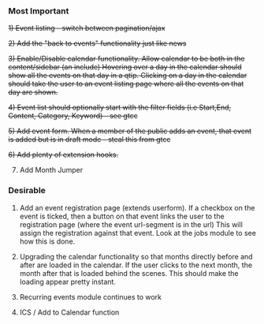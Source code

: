 ### Most Important

~~1) Event listing - switch between pagination/ajax~~

~~2) Add the "back to events" functionality just like news~~

~~3) Enable/Disable calendar functionality. Allow calendar to be both in the content/sidebar (an include)
 Hovering over a day in the calendar should show all the events on that day in a qtip.
 Clicking on a day in the calendar should take the user to an event listing page where all the events on that day are shown.~~
 
~~4) Event list should optionally start with the filter fields (i.e Start,End, Content, Category, Keyword) - see gtcc~~

~~5) Add event form. When a member of the public adds an event, that event is added but is in draft mode - steal this from gtcc~~

~~6) Add plenty of extension hooks.~~

7) Add Month Jumper

### Desirable
1) Add an event registration page (extends userform). If a checkbox on the event is ticked, then a button on that event links the user to the registration page (where the event url-segment is in the url) This will assign the registration against that event. Look at the jobs module to see how this is done.

2) Upgrading the calendar functionality so that months directly before and after are loaded in the calendar. If the user clicks to the next month, the month after that is loaded behind the scenes. This should make the loading appear pretty instant.

3) Recurring events module continues to work

4) ICS / Add to Calendar function
